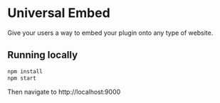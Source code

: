 # Universal Embed

Give your users a way to embed your plugin onto any type of website.

## Running locally

```bash
npm install
npm start
```

Then navigate to http://localhost:9000
